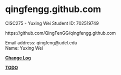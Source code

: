 # qingfengg.github.com
  CISC275 - Yuxing Wei
  Student ID: 702519749
<p>
  https://github.com/QingFenGG/qingfengg.github.com
</p>
<p>
  Email address: qingfeng@udel.edu<br>
  Name: Yuxing Wei
</p>

<p>
  <a href="https://qingfengg.github.io/changelog.html" > <strong>Change Log</strong> </a>
</p>

<p>
  <a href="https://qingfengg.github.io/TODO.html" > <strong>TODO</strong> </a>
</p>
 

